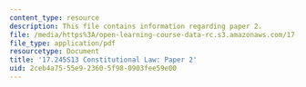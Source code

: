 ```yaml
---
content_type: resource
description: This file contains information regarding paper 2.
file: /media/https%3A/open-learning-course-data-rc.s3.amazonaws.com/17-245-constitutional-law-structures-of-power-and-individual-rights-spring-2013/2ceb4a7555e923605f980903fee59e00_MIT17_245S13_Paper2.pdf
file_type: application/pdf
resourcetype: Document
title: '17.245S13 Constitutional Law: Paper 2'
uid: 2ceb4a75-55e9-2360-5f98-0903fee59e00
---
```

